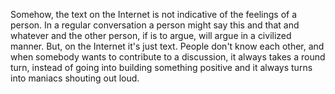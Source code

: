Somehow, the text on the Internet is not indicative of the feelings of a person. 
In a regular conversation a person might say this and that and whatever and the other person, if is to argue, will argue in a civilized manner.
But, on the Internet it's just text. 
People don't know each other, and when somebody wants to contribute to a discussion, it always takes a round turn, instead of going into building something positive and it always turns into maniacs shouting out loud.


